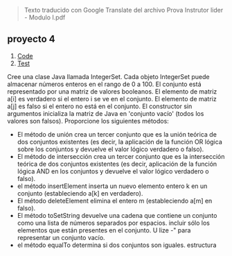 > Texto traducido con Google Translate del archivo Prova Instrutor lider - Modulo I.pdf

## proyecto 4

1. [Code](src/main/java)
2. [Test](src/test/java)

Cree una clase Java llamada IntegerSet. Cada objeto IntegerSet puede almacenar números enteros en el rango de 0 a 100.
El conjunto está representado por una matriz de valores booleanos. El elemento de matriz a[i] es verdadero si el entero
i se ve en el conjunto. El elemento de matriz a[j] es falso si el entero no está en el conjunto. El constructor sin
argumentos inicializa la matriz de Java en 'conjunto vacío' (todos los valores son falsos). Proporcione los siguientes
métodos:

- El método de unión crea un tercer conjunto que es la unión teórica de dos conjuntos existentes (es decir, la aplicación de la función
  OR lógica sobre los conjuntos y devuelve el valor lógico verdadero o falso).
- El método de intersección crea un tercer conjunto que es la intersección teórica de dos conjuntos existentes (es decir,
  aplicación de la función lógica AND en los conjuntos y devuelve el valor lógico verdadero o falso).
- el método insertElement inserta un nuevo elemento entero k en un conjunto (estableciendo a[k] en verdadero).
- El método deleteElement elimina el entero m (estableciendo a[m] en falso).
- El método toSetString devuelve una cadena que contiene un conjunto como una lista de números separados por espacios. incluir
  sólo los elementos que están presentes en el conjunto. U lize -" para representar un conjunto vacío.
- el método equalTo determina si dos conjuntos son iguales. estructura